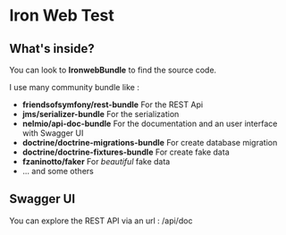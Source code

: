 Iron Web Test
=============

What's inside?
--------------
You can look to **IronwebBundle** to find the source code.

I use many community bundle like :

  * **friendsofsymfony/rest-bundle** For the REST Api
  * **jms/serializer-bundle** For the serialization
  * **nelmio/api-doc-bundle** For the documentation and an user interface with Swagger UI
  * **doctrine/doctrine-migrations-bundle** For create database migration
  * **doctrine/doctrine-fixtures-bundle** For create fake data
  * **fzaninotto/faker** For *beautiful* fake data
  * ... and some others

Swagger UI
----------

You can explore the REST API via an url : <host>/api/doc
